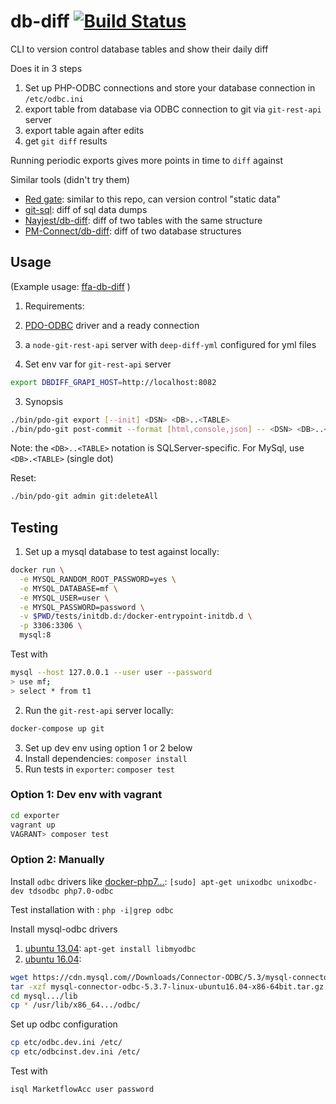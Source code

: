 # db-diff [![Build Status](https://travis-ci.org/shadiakiki1986/db-diff.svg?branch=master)](https://travis-ci.org/shadiakiki1986/db-diff)
CLI to version control database tables and show their daily diff

Does it in 3 steps

1. Set up PHP-ODBC connections and store your database connection in `/etc/odbc.ini`
2. export table from database via ODBC connection to git via `git-rest-api` server
3. export table again after edits
4. get `git diff` results

Running periodic exports gives more points in time to `diff` against

Similar tools (didn't try them)
* [Red gate](http://www.red-gate.com/products/sql-development/sql-source-control/): similar to this repo, can version control "static data"
* [git-sql](http://www.gitsql.net/): diff of sql data dumps
* [Nayjest/db-diff](https://github.com/Nayjest/db-diff): diff of two tables with the same structure
* [PM-Connect/db-diff](https://github.com/PM-Connect/db-diff): diff of two database structures

## Usage
(Example usage: [ffa-db-diff](https://github.com/shadiakiki1986/ffa-db-diff/) )

1. Requirements:
  1. [PDO-ODBC](http://php.net/manual/en/ref.pdo-odbc.php) driver and a ready connection
  2. a `node-git-rest-api` server with `deep-diff-yml` configured for yml files

2. Set env var for `git-rest-api` server

```bash
export DBDIFF_GRAPI_HOST=http://localhost:8082
```

3. Synopsis

```bash
./bin/pdo-git export [--init] <DSN> <DB>..<TABLE>
./bin/pdo-git post-commit --format [html,console,json] -- <DSN> <DB>..<TABLE>
```

Note: the `<DB>..<TABLE>` notation is SQLServer-specific. For MySql, use `<DB>.<TABLE>` (single dot)

Reset:
```bash
./bin/pdo-git admin git:deleteAll
```

## Testing
1. Set up a mysql database to test against locally:

```bash
docker run \
  -e MYSQL_RANDOM_ROOT_PASSWORD=yes \
  -e MYSQL_DATABASE=mf \
  -e MYSQL_USER=user \
  -e MYSQL_PASSWORD=password \
  -v $PWD/tests/initdb.d:/docker-entrypoint-initdb.d \
  -p 3306:3306 \
  mysql:8
```

Test with

```bash
mysql --host 127.0.0.1 --user user --password
> use mf;
> select * from t1
```

2. Run the `git-rest-api` server locally:

```bash
docker-compose up git
```
3. Set up dev env using option 1 or 2 below
4. Install dependencies: `composer install`
5. Run tests in `exporter`: `composer test`

### Option 1: Dev env with vagrant
```bash
cd exporter
vagrant up
VAGRANT> composer test
```

### Option 2: Manually
Install `odbc` drivers like [docker-php7...](https://github.com/shadiakiki1986/docker-php7-apache-odbc-and-other/blob/master/Dockerfile):
`[sudo] apt-get unixodbc unixodbc-dev tdsodbc php7.0-odbc`

Test installation with : `php -i|grep odbc`

Install mysql-odbc drivers
1. [ubuntu 13.04](http://askubuntu.com/a/258295/543234): `apt-get install libmyodbc`
2. [ubuntu 16.04](http://askubuntu.com/a/822399/543234):
```bash
wget https://cdn.mysql.com//Downloads/Connector-ODBC/5.3/mysql-connector-odbc-5.3.7-linux-ubuntu16.04-x86-64bit.tar.gz
tar -xzf mysql-connector-odbc-5.3.7-linux-ubuntu16.04-x86-64bit.tar.gz
cd mysql.../lib
cp * /usr/lib/x86_64.../odbc/
```

Set up odbc configuration
```bash
cp etc/odbc.dev.ini /etc/
cp etc/odbcinst.dev.ini /etc/
```

Test with
```bash
isql MarketflowAcc user password
```
